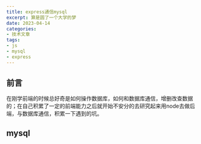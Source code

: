 ```yaml
---
title: express通信mysql
excerpt: 算是圆了一个大学的梦
date: 2023-04-14
categories:
- 技术文章
tags:
- js
- mysql
- express
---
```


## 前言
在刚学前端的时候总好奇是如何操作数据库，如何和数据库通信，增删改查数据的；在自己积累了一定的前端能力之后就开始不安分的去研究起来用node去做后端，与数据库通信，积累一下遇到的坑。

## mysql



